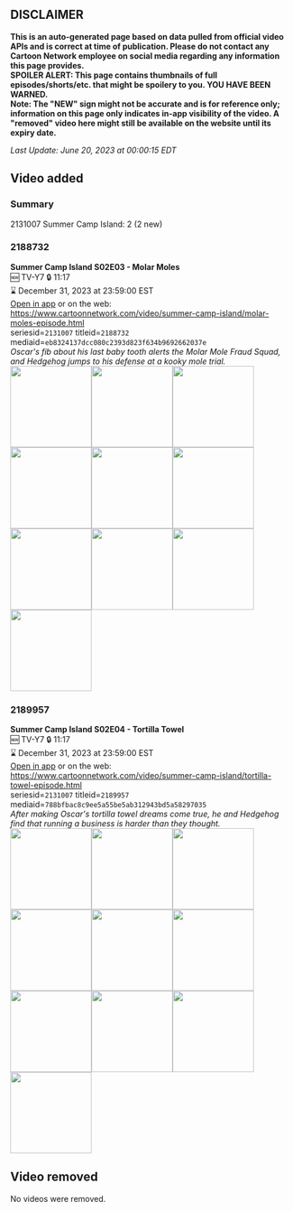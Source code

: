 ## DISCLAIMER
**This is an auto-generated page based on data pulled from official video APIs and is correct at time of publication. Please do not contact any Cartoon Network employee on social media regarding any information this page provides.**  
**SPOILER ALERT: This page contains thumbnails of full episodes/shorts/etc. that might be spoilery to you. YOU HAVE BEEN WARNED.**  
**Note: The "NEW" sign might not be accurate and is for reference only; information on this page only indicates in-app visibility of the video. A "removed" video here might still be available on the website until its expiry date.**  

_Last Update: June 20, 2023 at 00:00:15 EDT_
## Video added
### Summary
2131007 Summer Camp Island: 2 (2 new)  
### 2188732
**Summer Camp Island S02E03 - Molar Moles**  
🆕 TV-Y7 🔒 11:17  
⌛ December 31, 2023 at 23:59:00 EST  
[Open in app](https://cnvideo.sercomkc.org/redirector.html?type=cnapp&seriesid=2131007&titleid=2188732&mediaid=eb8324137dcc080c2393d823f634b9692662037e) or on the web: https://www.cartoonnetwork.com/video/summer-camp-island/molar-moles-episode.html  
seriesid=`2131007` titleid=`2188732` mediaid=`eb8324137dcc080c2393d823f634b9692662037e`  
_Oscar's fib about his last baby tooth alerts the Molar Mole Fraud Squad, and Hedgehog jumps to his defense at a kooky mole trial._  
<a href="https://s3.amazonaws.com/cartoonorchestrator/2188732_001_1280x720.jpg"><img src="https://s3.amazonaws.com/cartoonorchestrator/2188732_001_640x360.jpg" height="144px" /></a><a href="https://s3.amazonaws.com/cartoonorchestrator/2188732_002_1280x720.jpg"><img src="https://s3.amazonaws.com/cartoonorchestrator/2188732_002_640x360.jpg" height="144px" /></a><a href="https://s3.amazonaws.com/cartoonorchestrator/2188732_003_1280x720.jpg"><img src="https://s3.amazonaws.com/cartoonorchestrator/2188732_003_640x360.jpg" height="144px" /></a><a href="https://s3.amazonaws.com/cartoonorchestrator/2188732_004_1280x720.jpg"><img src="https://s3.amazonaws.com/cartoonorchestrator/2188732_004_640x360.jpg" height="144px" /></a><a href="https://s3.amazonaws.com/cartoonorchestrator/2188732_005_1280x720.jpg"><img src="https://s3.amazonaws.com/cartoonorchestrator/2188732_005_640x360.jpg" height="144px" /></a><a href="https://s3.amazonaws.com/cartoonorchestrator/2188732_006_1280x720.jpg"><img src="https://s3.amazonaws.com/cartoonorchestrator/2188732_006_640x360.jpg" height="144px" /></a><a href="https://s3.amazonaws.com/cartoonorchestrator/2188732_007_1280x720.jpg"><img src="https://s3.amazonaws.com/cartoonorchestrator/2188732_007_640x360.jpg" height="144px" /></a><a href="https://s3.amazonaws.com/cartoonorchestrator/2188732_008_1280x720.jpg"><img src="https://s3.amazonaws.com/cartoonorchestrator/2188732_008_640x360.jpg" height="144px" /></a><a href="https://s3.amazonaws.com/cartoonorchestrator/2188732_009_1280x720.jpg"><img src="https://s3.amazonaws.com/cartoonorchestrator/2188732_009_640x360.jpg" height="144px" /></a><a href="https://s3.amazonaws.com/cartoonorchestrator/2188732_010_1280x720.jpg"><img src="https://s3.amazonaws.com/cartoonorchestrator/2188732_010_640x360.jpg" height="144px" /></a>
### 2189957
**Summer Camp Island S02E04 - Tortilla Towel**  
🆕 TV-Y7 🔒 11:17  
⌛ December 31, 2023 at 23:59:00 EST  
[Open in app](https://cnvideo.sercomkc.org/redirector.html?type=cnapp&seriesid=2131007&titleid=2189957&mediaid=788bfbac8c9ee5a55be5ab312943bd5a58297035) or on the web: https://www.cartoonnetwork.com/video/summer-camp-island/tortilla-towel-episode.html  
seriesid=`2131007` titleid=`2189957` mediaid=`788bfbac8c9ee5a55be5ab312943bd5a58297035`  
_After making Oscar's tortilla towel dreams come true, he and Hedgehog find that running a business is harder than they thought._  
<a href="https://s3.amazonaws.com/cartoonorchestrator/2189957_001_1280x720.jpg"><img src="https://s3.amazonaws.com/cartoonorchestrator/2189957_001_640x360.jpg" height="144px" /></a><a href="https://s3.amazonaws.com/cartoonorchestrator/2189957_002_1280x720.jpg"><img src="https://s3.amazonaws.com/cartoonorchestrator/2189957_002_640x360.jpg" height="144px" /></a><a href="https://s3.amazonaws.com/cartoonorchestrator/2189957_003_1280x720.jpg"><img src="https://s3.amazonaws.com/cartoonorchestrator/2189957_003_640x360.jpg" height="144px" /></a><a href="https://s3.amazonaws.com/cartoonorchestrator/2189957_004_1280x720.jpg"><img src="https://s3.amazonaws.com/cartoonorchestrator/2189957_004_640x360.jpg" height="144px" /></a><a href="https://s3.amazonaws.com/cartoonorchestrator/2189957_005_1280x720.jpg"><img src="https://s3.amazonaws.com/cartoonorchestrator/2189957_005_640x360.jpg" height="144px" /></a><a href="https://s3.amazonaws.com/cartoonorchestrator/2189957_006_1280x720.jpg"><img src="https://s3.amazonaws.com/cartoonorchestrator/2189957_006_640x360.jpg" height="144px" /></a><a href="https://s3.amazonaws.com/cartoonorchestrator/2189957_007_1280x720.jpg"><img src="https://s3.amazonaws.com/cartoonorchestrator/2189957_007_640x360.jpg" height="144px" /></a><a href="https://s3.amazonaws.com/cartoonorchestrator/2189957_008_1280x720.jpg"><img src="https://s3.amazonaws.com/cartoonorchestrator/2189957_008_640x360.jpg" height="144px" /></a><a href="https://s3.amazonaws.com/cartoonorchestrator/2189957_009_1280x720.jpg"><img src="https://s3.amazonaws.com/cartoonorchestrator/2189957_009_640x360.jpg" height="144px" /></a><a href="https://s3.amazonaws.com/cartoonorchestrator/2189957_010_1280x720.jpg"><img src="https://s3.amazonaws.com/cartoonorchestrator/2189957_010_640x360.jpg" height="144px" /></a>
## Video removed
No videos were removed.  
